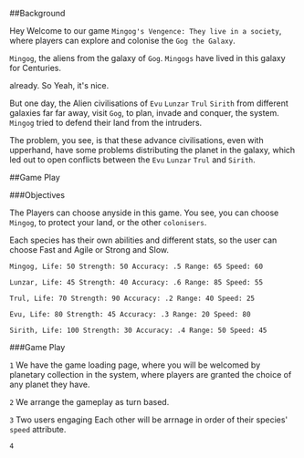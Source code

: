 ##Background

Hey Welcome to our game ``` Mingog's Vengence: They live in a society ```, where players can explore
and colonise the `Gog the Galaxy`.

`Mingog`, the aliens from the galaxy of `Gog`. `Mingogs` have lived in this
galaxy for Centuries.  

already. So Yeah, it's nice.

But one day, the Alien civilisations of `Evu` `Lunzar` `Trul` `Sirith` from different galaxies far far away,
visit `Gog`, to plan, invade and conquer, the system. `Mingog` tried to defend their land from the intruders.

The problem, you see, is that these advance civilisations, even with upperhand, have some problems distributing the 
planet in the galaxy, which led out to open conflicts between the `Evu` `Lunzar` `Trul` and `Sirith`. 

##Game Play

###Objectives

The Players can choose anyside in this game. You see, you can choose `Mingog`, to protect your land, 
or the other `colonisers`.

Each species has their own abilities and different stats, so the user can choose Fast and Agile or Strong and Slow.

`
Mingog,
Life: 50 Strength: 50 Accuracy: .5 Range: 65 Speed: 60
`

`
Lunzar,
Life: 45 Strength: 40 Accuracy: .6 Range: 85 Speed: 55
`

`
Trul,
Life: 70 Strength: 90 Accuracy: .2 Range: 40 Speed: 25
`

`
Evu,
Life: 80 Strength: 45 Accuracy: .3 Range: 20 Speed: 80
`

`
Sirith,
Life: 100 Strength: 30 Accuracy: .4 Range: 50 Speed: 45
`

###Game Play

``1`` We have the game loading page, where you will be welcomed by planetary 
collection in the system, where players are granted the choice of any planet they have.

`2` We arrange the gameplay as turn based. 

`3` Two users engaging Each other will be arrnage in order of their species' `speed` attribute.

`4` 



